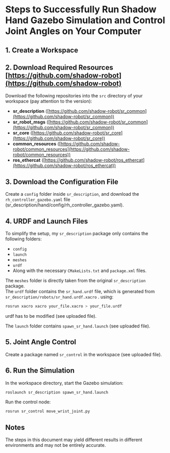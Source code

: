 # Steps to Successfully Run Shadow Hand Gazebo Simulation and Control Joint Angles on Your Computer  

## 1. Create a Workspace  

## 2. Download Required Resources [https://github.com/shadow-robot](https://github.com/shadow-robot)  
Download the following repositories into the `src` directory of your workspace (pay attention to the version):  
- **sr_description** ([https://github.com/shadow-robot/sr_common](https://github.com/shadow-robot/sr_common))  
- **sr_robot_msgs** ([https://github.com/shadow-robot/sr_common](https://github.com/shadow-robot/sr_common))  
- **sr_core** ([https://github.com/shadow-robot/sr_core](https://github.com/shadow-robot/sr_core))  
- **common_resources** ([https://github.com/shadow-robot/common_resources](https://github.com/shadow-robot/common_resources))  
- **ros_ethercat** ([https://github.com/shadow-robot/ros_ethercat](https://github.com/shadow-robot/ros_ethercat))  

## 3. Download the Configuration File  
Create a `config` folder inside `sr_description`, and download the `rh_controller_gazebo.yaml` file  (sr_description/hand/config/rh_controller_gazebo.yaml).  

## 4. URDF and Launch Files  
To simplify the setup, my `sr_description` package only contains the following folders:  
- `config`  
- `launch`  
- `meshes`  
- `urdf`  
- Along with the necessary `CMakeLists.txt` and `package.xml` files.  

The `meshes` folder is directly taken from the original `sr_description` package.  
The `urdf` folder contains the `sr_hand.urdf` file, which is generated from `sr_description/robots/sr_hand.urdf.xacro` . using:  
```bash
rosrun xacro xacro your_file.xacro > your_file.urdf
```

urdf has to be modified (see uploaded file). 


The `launch` folder contains `spawn_sr_hand.launch` (see uploaded file).  

## 5. Joint Angle Control  
Create a package named `sr_control` in the workspace (see uploaded file).  

## 6. Run the Simulation  
In the workspace directory, start the Gazebo simulation:  
```bash
roslaunch sr_description spawn_sr_hand.launch
```  
Run the control node:  
```bash
rosrun sr_control move_wrist_joint.py
```  

## Notes  
The steps in this document may yield different results in different environments and may not be entirely accurate.
